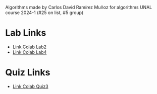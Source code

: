 Algorithms made by Carlos David Ramírez Muñoz for algorithms UNAL course 2024-1 (#25 on list, #5 group)

# Lab Links
* [Link Colab Lab2](https://colab.research.google.com/drive/1YODxa1fyugYVuv_2gS7BA-IciaCu4fBM?usp=sharing)
* [Link Colab Lab4](https://colab.research.google.com/drive/13b_5oFIw41uv1afosTwcliI2r1jXfldl?authuser=1#scrollTo=kAEAoNZEQTCw)

# Quiz Links
* [Link Colab Quiz3](https://colab.research.google.com/drive/1-psIytVRn2OGWN5zj96wdqMkvrSUUX81?usp=sharing)

